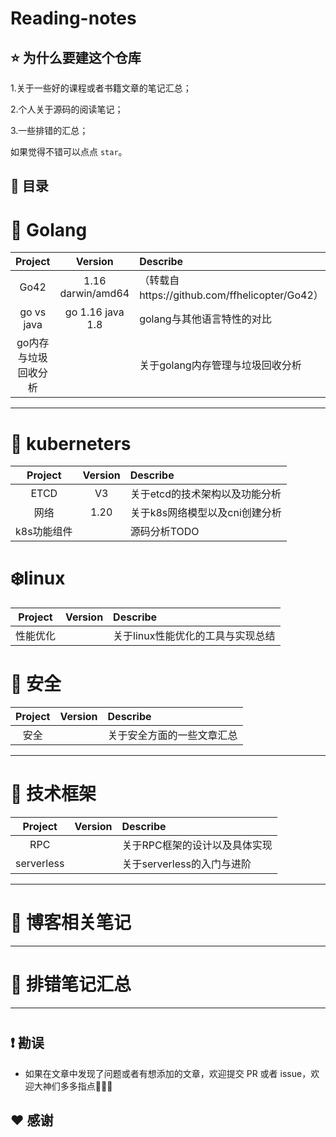 # Reading-notes

## ⭐️ 为什么要建这个仓库

1.关于一些好的课程或者书籍文章的笔记汇总；

2.个人关于源码的阅读笔记；

3.一些排错的汇总；

如果觉得不错可以点点 `star`。

## 📖 目录


# 🐳 Golang

|       Project        |      Version       | Describe                                       |
| :------------------: | :----------------: | :--------------------------------------------- |
|         Go42         | 1.16 darwin/amd64  | （转载自https://github.com/ffhelicopter/Go42） |
|     go vs  java      | go  1.16  java 1.8 | golang与其他语言特性的对比                     |
| go内存与垃圾回收分析 |                    | 关于golang内存管理与垃圾回收分析               |




----------------------------

# 🍉 kuberneters


|   Project   | Version | Describe                       |
| :---------: | :-----: | :----------------------------- |
|    ETCD     |   V3    | 关于etcd的技术架构以及功能分析 |
|    网络     |  1.20   | 关于k8s网络模型以及cni创建分析 |
| k8s功能组件 |         | 源码分析TODO                   |



# ❄️linux


| Project  | Version | Describe                          |
| :------: | :-----: | :-------------------------------- |
| 性能优化 |         | 关于linux性能优化的工具与实现总结 |

# 

# 🚀 安全

| Project | Version | Describe                   |
| :-----: | :-----: | :------------------------- |
|  安全   |         | 关于安全方面的一些文章汇总 |

-------

# 📱 技术框架



| Project | Version | Describe                      |
| :-----: | :-----: | :---------------------------- |
|   RPC   |         | 关于RPC框架的设计以及具体实现 |
|   serverless   |         | 关于serverless的入门与进阶 |

----------------------------




# 📝 博客相关笔记


----------------------------


# 📝 排错笔记汇总


----------------------------


# 

## ❗️ 勘误

+ 如果在文章中发现了问题或者有想添加的文章，欢迎提交 PR 或者 issue，欢迎大神们多多指点🙏🙏🙏


## ♥️ 感谢

